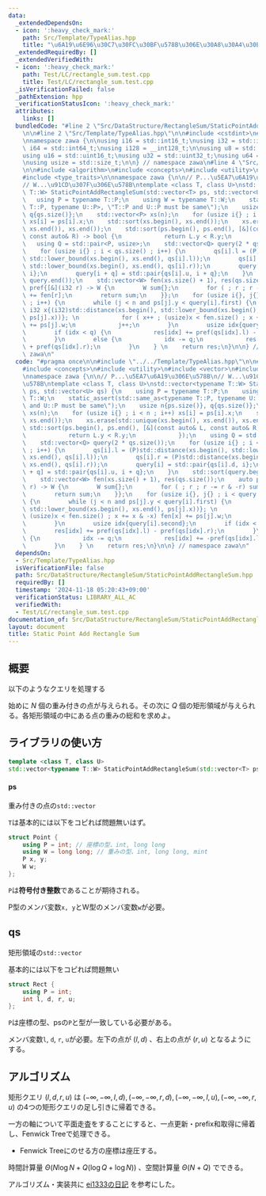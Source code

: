 ```yaml
---
data:
  _extendedDependsOn:
  - icon: ':heavy_check_mark:'
    path: Src/Template/TypeAlias.hpp
    title: "\u6A19\u6E96\u30C7\u30FC\u30BF\u578B\u306E\u30A8\u30A4\u30EA\u30A2\u30B9"
  _extendedRequiredBy: []
  _extendedVerifiedWith:
  - icon: ':heavy_check_mark:'
    path: Test/LC/rectangle_sum.test.cpp
    title: Test/LC/rectangle_sum.test.cpp
  _isVerificationFailed: false
  _pathExtension: hpp
  _verificationStatusIcon: ':heavy_check_mark:'
  attributes:
    links: []
  bundledCode: "#line 2 \"Src/DataStructure/RectangleSum/StaticPointAddRectangleSum.hpp\"\
    \n\n#line 2 \"Src/Template/TypeAlias.hpp\"\n\n#include <cstdint>\n#include <cstddef>\n\
    \nnamespace zawa {\n\nusing i16 = std::int16_t;\nusing i32 = std::int32_t;\nusing\
    \ i64 = std::int64_t;\nusing i128 = __int128_t;\n\nusing u8 = std::uint8_t;\n\
    using u16 = std::uint16_t;\nusing u32 = std::uint32_t;\nusing u64 = std::uint64_t;\n\
    \nusing usize = std::size_t;\n\n} // namespace zawa\n#line 4 \"Src/DataStructure/RectangleSum/StaticPointAddRectangleSum.hpp\"\
    \n\n#include <algorithm>\n#include <concepts>\n#include <utility>\n#include <vector>\n\
    #include <type_traits>\n\nnamespace zawa {\n\n// P...\u5EA7\u6A19\u306E\u578B\n\
    // W...\u91CD\u307F\u306E\u578B\ntemplate <class T, class U>\nstd::vector<typename\
    \ T::W> StaticPointAddRectangleSum(std::vector<T> ps, std::vector<U> qs) {\n \
    \   using P = typename T::P;\n    using W = typename T::W;\n    static_assert(std::same_as<typename\
    \ T::P, typename U::P>, \"T::P and U::P must be same\");\n    usize n{ps.size()},\
    \ q{qs.size()};\n    std::vector<P> xs(n);\n    for (usize i{} ; i < n ; i++)\
    \ xs[i] = ps[i].x;\n    std::sort(xs.begin(), xs.end());\n    xs.erase(std::unique(xs.begin(),\
    \ xs.end()), xs.end());\n    std::sort(ps.begin(), ps.end(), [&](const auto& L,\
    \ const auto& R) -> bool {\n            return L.y < R.y;\n            });\n \
    \   using Q = std::pair<P, usize>;\n    std::vector<Q> query(2 * qs.size());\n\
    \    for (usize i{} ; i < qs.size() ; i++) {\n        qs[i].l = (P)std::distance(xs.begin(),\
    \ std::lower_bound(xs.begin(), xs.end(), qs[i].l));\n        qs[i].r = (P)std::distance(xs.begin(),\
    \ std::lower_bound(xs.begin(), xs.end(), qs[i].r));\n        query[i] = std::pair{qs[i].d,\
    \ i};\n        query[i + q] = std::pair{qs[i].u, i + q};\n    }\n    std::sort(query.begin(),\
    \ query.end());\n    std::vector<W> fen(xs.size() + 1), res(qs.size());\n    auto\
    \ pref{[&](i32 r) -> W {\n        W sum{};\n        for ( ; r ; r -= r & -r) sum\
    \ += fen[r];\n        return sum;\n    }};\n    for (usize i{}, j{} ; i < query.size()\
    \ ; i++) {\n        while (j < n and ps[j].y < query[i].first) {\n           \
    \ i32 x{(i32)std::distance(xs.begin(), std::lower_bound(xs.begin(), xs.end(),\
    \ ps[j].x))}; \n            for ( x++ ; (usize)x < fen.size() ; x += x & -x) fen[x]\
    \ += ps[j].w;\n            j++;\n        }\n        usize idx{query[i].second};\n\
    \        if (idx < q) {\n            res[idx] += pref(qs[idx].l) - pref(qs[idx].r);\n\
    \        }\n        else {\n            idx -= q;\n            res[idx] += -pref(qs[idx].l)\
    \ + pref(qs[idx].r);\n        }\n    } \n    return res;\n}\n\n} // namespace\
    \ zawa\n"
  code: "#pragma once\n\n#include \"../../Template/TypeAlias.hpp\"\n\n#include <algorithm>\n\
    #include <concepts>\n#include <utility>\n#include <vector>\n#include <type_traits>\n\
    \nnamespace zawa {\n\n// P...\u5EA7\u6A19\u306E\u578B\n// W...\u91CD\u307F\u306E\
    \u578B\ntemplate <class T, class U>\nstd::vector<typename T::W> StaticPointAddRectangleSum(std::vector<T>\
    \ ps, std::vector<U> qs) {\n    using P = typename T::P;\n    using W = typename\
    \ T::W;\n    static_assert(std::same_as<typename T::P, typename U::P>, \"T::P\
    \ and U::P must be same\");\n    usize n{ps.size()}, q{qs.size()};\n    std::vector<P>\
    \ xs(n);\n    for (usize i{} ; i < n ; i++) xs[i] = ps[i].x;\n    std::sort(xs.begin(),\
    \ xs.end());\n    xs.erase(std::unique(xs.begin(), xs.end()), xs.end());\n   \
    \ std::sort(ps.begin(), ps.end(), [&](const auto& L, const auto& R) -> bool {\n\
    \            return L.y < R.y;\n            });\n    using Q = std::pair<P, usize>;\n\
    \    std::vector<Q> query(2 * qs.size());\n    for (usize i{} ; i < qs.size()\
    \ ; i++) {\n        qs[i].l = (P)std::distance(xs.begin(), std::lower_bound(xs.begin(),\
    \ xs.end(), qs[i].l));\n        qs[i].r = (P)std::distance(xs.begin(), std::lower_bound(xs.begin(),\
    \ xs.end(), qs[i].r));\n        query[i] = std::pair{qs[i].d, i};\n        query[i\
    \ + q] = std::pair{qs[i].u, i + q};\n    }\n    std::sort(query.begin(), query.end());\n\
    \    std::vector<W> fen(xs.size() + 1), res(qs.size());\n    auto pref{[&](i32\
    \ r) -> W {\n        W sum{};\n        for ( ; r ; r -= r & -r) sum += fen[r];\n\
    \        return sum;\n    }};\n    for (usize i{}, j{} ; i < query.size() ; i++)\
    \ {\n        while (j < n and ps[j].y < query[i].first) {\n            i32 x{(i32)std::distance(xs.begin(),\
    \ std::lower_bound(xs.begin(), xs.end(), ps[j].x))}; \n            for ( x++ ;\
    \ (usize)x < fen.size() ; x += x & -x) fen[x] += ps[j].w;\n            j++;\n\
    \        }\n        usize idx{query[i].second};\n        if (idx < q) {\n    \
    \        res[idx] += pref(qs[idx].l) - pref(qs[idx].r);\n        }\n        else\
    \ {\n            idx -= q;\n            res[idx] += -pref(qs[idx].l) + pref(qs[idx].r);\n\
    \        }\n    } \n    return res;\n}\n\n} // namespace zawa\n"
  dependsOn:
  - Src/Template/TypeAlias.hpp
  isVerificationFile: false
  path: Src/DataStructure/RectangleSum/StaticPointAddRectangleSum.hpp
  requiredBy: []
  timestamp: '2024-11-18 05:20:43+09:00'
  verificationStatus: LIBRARY_ALL_AC
  verifiedWith:
  - Test/LC/rectangle_sum.test.cpp
documentation_of: Src/DataStructure/RectangleSum/StaticPointAddRectangleSum.hpp
layout: document
title: Static Point Add Rectangle Sum
---
```


## 概要

以下のようなクエリを処理する

始めに $N$ 個の重み付きの点が与えられる。その次に $Q$ 個の矩形領域が与えられる。各矩形領域の中にある点の重みの総和を求めよ。

## ライブラリの使い方

```cpp
template <class T, class U>
std::vector<typename T::W> StaticPointAddRectangleSum(std::vector<T> ps, std::vector<U> qs) {
```

#### ps

重み付きの点の`std::vector`

`T`は基本的には以下をコピれば問題無いはず。

```cpp
struct Point {
    using P = int; // 座標の型、int, long long 
    using W = long long; // 重みの型、int, long long, mint
    P x, y;
    W w;
};
```

`P`は**符号付き整数**であることが期待される。

P型のメンバ変数`x, y`とW型のメンバ変数`w`が必要。

## qs

矩形領域の`std::vector`

基本的には以下をコピれば問題無い

```cpp
struct Rect {
    using P = int;
    int l, d, r, u;
};
```

`P`は座標の型、psの`P`と型が一致している必要がある。

メンバ変数`l`, `d`, `r`, `u`が必要。左下の点が $(l, d)$ 、右上の点が $(r, u)$ となるようにする。

## アルゴリズム

矩形クエリ $(l, d, r, u)$ は $(-\infty, -\infty, l, d), (-\infty, -\infty, r, d), (-\infty, -\infty, l, u), (-\infty, -\infty, r, u)$ の4つの矩形クエリの足し引きに帰着できる。

一方の軸について平面走査をすることにすると、一点更新・prefix和取得に帰着し、Fenwick Treeで処理できる。

- Fenwick Treeにのせる方の座標は座圧する。

時間計算量 $\Theta (N\log N + Q(\log Q + \log N))$ 、空間計算量 $\Theta (N + Q)$ でできる。

アルゴリズム・実装共に [ei1333の日記](https://ei1333.hateblo.jp/entry/2022/06/10/022355) を参考にした。
